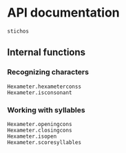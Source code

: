 # API documentation

```@docs
stichos
```

## Internal functions

### Recognizing characters
```@docs
Hexameter.hexameterconss
Hexameter.isconsonant
```

### Working with syllables

```@docs
Hexameter.openingcons
Hexameter.closingcons
Hexameter.isopen
Hexameter.scoresyllables
```